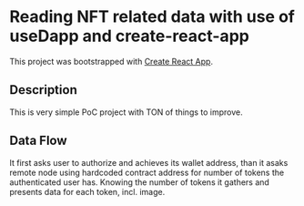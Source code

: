 # Reading NFT related data with use of useDapp and create-react-app

This project was bootstrapped with [Create React App](https://github.com/facebook/create-react-app).

## Description

This is very simple PoC project with TON of things to improve.


## Data Flow

It first asks user to authorize and achieves its wallet address, than it asaks remote node using hardcoded contract address for number of tokens the authenticated user has. Knowing the number of tokens it gathers and presents data for each token, incl. image.